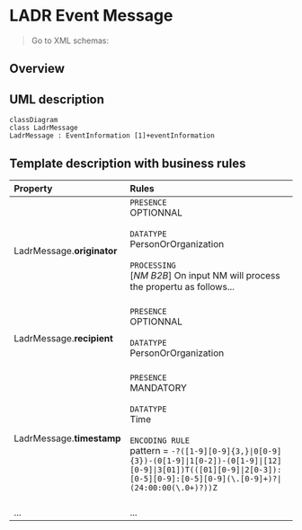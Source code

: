 # LADR Event Message

> Go to XML schemas: 


## Overview

## UML description

```mermaid
classDiagram
class LadrMessage
LadrMessage : EventInformation [1]+eventInformation
```

## Template description with business rules


| Property | Rules |
| :---     | :------  |
| LadrMessage.**originator** | `PRESENCE`<br>OPTIONNAL<br><br>`DATATYPE`<br>PersonOrOrganization<br><br>`PROCESSING`<br>[*NM B2B*] On input NM will process the propertu as follows...  <br><br> |
| LadrMessage.**recipient** | `PRESENCE`<br>OPTIONNAL<br><br>`DATATYPE`<br>PersonOrOrganization<br><br> |
| LadrMessage.**timestamp** | `PRESENCE`<br>MANDATORY<br><br>`DATATYPE`<br>Time<br><br>`ENCODING RULE`<br>pattern = `-?([1-9][0-9]{3,}\|0[0-9]{3})-(0[1-9]\|1[0-2])-(0[1-9]\|[12][0-9]\|3[01])T(([01][0-9]\|2[0-3]):[0-5][0-9]:[0-5][0-9](\.[0-9]+)?\|(24:00:00(\.0+)?))Z`<br><br> |
|...|...|